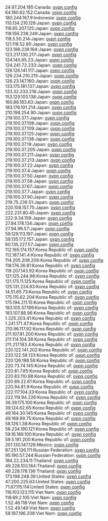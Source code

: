 24.87.204.185:Canada: [ovpn config](vpn/24_87_204_185.ovpn)  
64.180.62.152:Canada: [ovpn config](vpn/64_180_62_152.ovpn)  
180.244.167.9:Indonesia: [ovpn config](vpn/180_244_167_9.ovpn)  
110.134.210.128:Japan: [ovpn config](vpn/110_134_210_128.ovpn)  
116.65.207.125:Japan: [ovpn config](vpn/116_65_207_125.ovpn)  
118.156.238.249:Japan: [ovpn config](vpn/118_156_238_249.ovpn)  
118.5.50.214:Japan: [ovpn config](vpn/118_5_50_214.ovpn)  
121.118.52.80:Japan: [ovpn config](vpn/121_118_52_80.ovpn)  
123.198.239.164:Japan: [ovpn config](vpn/123_198_239_164.ovpn)  
123.217.130.217:Japan: [ovpn config](vpn/123_217_130_217.ovpn)  
124.140.85.23:Japan: [ovpn config](vpn/124_140_85_23.ovpn)  
124.241.72.233:Japan: [ovpn config](vpn/124_241_72_233.ovpn)  
126.126.141.117:Japan: [ovpn config](vpn/126_126_141_117.ovpn)  
126.234.210.215:Japan: [ovpn config](vpn/126_234_210_215.ovpn)  
126.23.147.160:Japan: [ovpn config](vpn/126_23_147_160.ovpn)  
133.175.181.137:Japan: [ovpn config](vpn/133_175_181_137.ovpn)  
133.32.233.216:Japan: [ovpn config](vpn/133_32_233_216.ovpn)  
153.129.103.138:Japan: [ovpn config](vpn/153_129_103_138.ovpn)  
160.86.183.63:Japan: [ovpn config](vpn/160_86_183_63.ovpn)  
183.176.101.214:Japan: [ovpn config](vpn/183_176_101_214.ovpn)  
210.198.254.90:Japan: [ovpn config](vpn/210_198_254_90.ovpn)  
219.100.37.1:Japan: [ovpn config](vpn/219_100_37_1.ovpn)  
219.100.37.108:Japan: [ovpn config](vpn/219_100_37_108.ovpn)  
219.100.37.109:Japan: [ovpn config](vpn/219_100_37_109.ovpn)  
219.100.37.125:Japan: [ovpn config](vpn/219_100_37_125.ovpn)  
219.100.37.138:Japan: [ovpn config](vpn/219_100_37_138.ovpn)  
219.100.37.19:Japan: [ovpn config](vpn/219_100_37_19.ovpn)  
219.100.37.205:Japan: [ovpn config](vpn/219_100_37_205.ovpn)  
219.100.37.211:Japan: [ovpn config](vpn/219_100_37_211.ovpn)  
219.100.37.213:Japan: [ovpn config](vpn/219_100_37_213.ovpn)  
219.100.37.22:Japan: [ovpn config](vpn/219_100_37_22.ovpn)  
219.100.37.4:Japan: [ovpn config](vpn/219_100_37_4.ovpn)  
219.100.37.50:Japan: [ovpn config](vpn/219_100_37_50.ovpn)  
219.100.37.58:Japan: [ovpn config](vpn/219_100_37_58.ovpn)  
219.100.37.67:Japan: [ovpn config](vpn/219_100_37_67.ovpn)  
219.100.37.7:Japan: [ovpn config](vpn/219_100_37_7.ovpn)  
219.100.37.90:Japan: [ovpn config](vpn/219_100_37_90.ovpn)  
219.75.239.51:Japan: [ovpn config](vpn/219_75_239_51.ovpn)  
220.108.157.75:Japan: [ovpn config](vpn/220_108_157_75.ovpn)  
222.231.80.45:Japan: [ovpn config](vpn/222_231_80_45.ovpn)  
222.9.34.159:Japan: [ovpn config](vpn/222_9_34_159.ovpn)  
27.84.178.134:Japan: [ovpn config](vpn/27_84_178_134.ovpn)  
27.94.96.57:Japan: [ovpn config](vpn/27_94_96_57.ovpn)  
59.129.113.197:Japan: [ovpn config](vpn/59_129_113_197.ovpn)  
59.135.172.157:Japan: [ovpn config](vpn/59_135_172_157.ovpn)  
60.135.227.57:Japan: [ovpn config](vpn/60_135_227_57.ovpn)  
112.165.174.157:Korea Republic of: [ovpn config](vpn/112_165_174_157.ovpn)  
112.187.141.4:Korea Republic of: [ovpn config](vpn/112_187_141_4.ovpn)  
114.205.208.206:Korea Republic of: [ovpn config](vpn/114_205_208_206.ovpn)  
118.176.36.81:Korea Republic of: [ovpn config](vpn/118_176_36_81.ovpn)  
119.207.143.92:Korea Republic of: [ovpn config](vpn/119_207_143_92.ovpn)  
121.125.244.98:Korea Republic of: [ovpn config](vpn/121_125_244_98.ovpn)  
121.175.11.125:Korea Republic of: [ovpn config](vpn/121_175_11_125.ovpn)  
125.131.224.63:Korea Republic of: [ovpn config](vpn/125_131_224_63.ovpn)  
14.51.65.73:Korea Republic of: [ovpn config](vpn/14_51_65_73.ovpn)  
175.115.62.204:Korea Republic of: [ovpn config](vpn/175_115_62_204.ovpn)  
175.194.211.15:Korea Republic of: [ovpn config](vpn/175_194_211_15.ovpn)  
183.105.37.199:Korea Republic of: [ovpn config](vpn/183_105_37_199.ovpn)  
183.107.88.96:Korea Republic of: [ovpn config](vpn/183_107_88_96.ovpn)  
1.225.203.41:Korea Republic of: [ovpn config](vpn/1_225_203_41.ovpn)  
1.241.171.47:Korea Republic of: [ovpn config](vpn/1_241_171_47.ovpn)  
210.96.117.92:Korea Republic of: [ovpn config](vpn/210_96_117_92.ovpn)  
211.107.81.200:Korea Republic of: [ovpn config](vpn/211_107_81_200.ovpn)  
211.114.104.38:Korea Republic of: [ovpn config](vpn/211_114_104_38.ovpn)  
211.217.163.4:Korea Republic of: [ovpn config](vpn/211_217_163_4.ovpn)  
220.122.141.202:Korea Republic of: [ovpn config](vpn/220_122_141_202.ovpn)  
220.122.58.133:Korea Republic of: [ovpn config](vpn/220_122_58_133.ovpn)  
220.126.188.56:Korea Republic of: [ovpn config](vpn/220_126_188_56.ovpn)  
220.73.74.145:Korea Republic of: [ovpn config](vpn/220_73_74_145.ovpn)  
220.81.7.85:Korea Republic of: [ovpn config](vpn/220_81_7_85.ovpn)  
220.83.110.98:Korea Republic of: [ovpn config](vpn/220_83_110_98.ovpn)  
220.89.22.61:Korea Republic of: [ovpn config](vpn/220_89_22_61.ovpn)  
220.94.81.9:Korea Republic of: [ovpn config](vpn/220_94_81_9.ovpn)  
222.117.104.33:Korea Republic of: [ovpn config](vpn/222_117_104_33.ovpn)  
222.119.94.226:Korea Republic of: [ovpn config](vpn/222_119_94_226.ovpn)  
36.39.175.100:Korea Republic of: [ovpn config](vpn/36_39_175_100.ovpn)  
39.124.62.65:Korea Republic of: [ovpn config](vpn/39_124_62_65.ovpn)  
49.164.30.145:Korea Republic of: [ovpn config](vpn/49_164_30_145.ovpn)  
49.169.99.75:Korea Republic of: [ovpn config](vpn/49_169_99_75.ovpn)  
58.126.1.38:Korea Republic of: [ovpn config](vpn/58_126_1_38.ovpn)  
58.234.190.121:Korea Republic of: [ovpn config](vpn/58_234_190_121.ovpn)  
59.16.169.100:Korea Republic of: [ovpn config](vpn/59_16_169_100.ovpn)  
59.5.181.200:Korea Republic of: [ovpn config](vpn/59_5_181_200.ovpn)  
201.130.147.126:Mexico: [ovpn config](vpn/201_130_147_126.ovpn)  
87.251.126.111:Russian Federation: [ovpn config](vpn/87_251_126_111.ovpn)  
95.190.57.244:Russian Federation: [ovpn config](vpn/95_190_57_244.ovpn)  
184.22.234.11:Thailand: [ovpn config](vpn/184_22_234_11.ovpn)  
49.228.103.184:Thailand: [ovpn config](vpn/49_228_103_184.ovpn)  
49.228.178.136:Thailand: [ovpn config](vpn/49_228_178_136.ovpn)  
173.198.248.39:United States: [ovpn config](vpn/173_198_248_39.ovpn)  
47.200.225.63:United States: [ovpn config](vpn/47_200_225_63.ovpn)  
71.67.115.114:United States: [ovpn config](vpn/71_67_115_114.ovpn)  
116.103.123.115:Viet Nam: [ovpn config](vpn/116_103_123_115.ovpn)  
118.69.2.105:Viet Nam: [ovpn config](vpn/118_69_2_105.ovpn)  
1.52.46.118:Viet Nam: [ovpn config](vpn/1_52_46_118.ovpn)  
1.52.49.149:Viet Nam: [ovpn config](vpn/1_52_49_149.ovpn)  
58.187.196.208:Viet Nam: [ovpn config](vpn/58_187_196_208.ovpn)  
